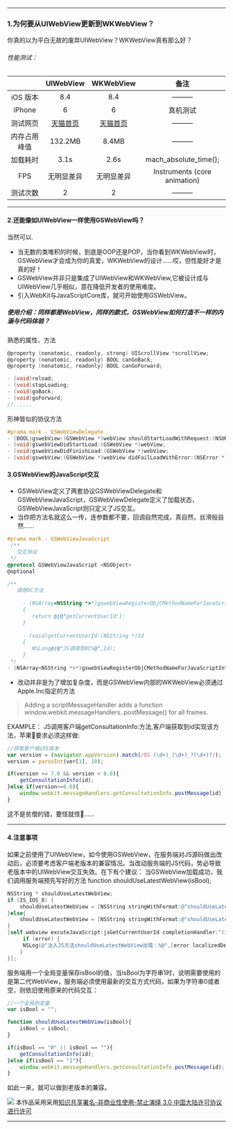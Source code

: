  
***
### 1.为何要从UIWebView更新到WKWebView？
你真的以为平白无故的废弃UIWebView？WKWebView真有那么好？
######  性能测试：
|           	  | UIWebView              | WKWebView                 |    备注               |
|:---------------:|:----------------------:|:-------------------------:|:--------------------:|
| iOS 版本     	  | 8.4                    | 8.4                       |        ———           |
| iPhone     	  | 6                      |   6                       |       真机测试         |
| 测试网页         |[天猫首页](http://www.tmall.com)|[天猫首页](http://www.tmall.com) |———|
| 内存占用峰值      | 132.2MB                |    8.4MB                  |———|
| 加载耗时	 	  | 3.1s                   |    2.6s                   |  mach_absolute_time(); |
| FPS	 		  | 无明显差异            |    无明显差异               |  Instruments (core animation) |
| 测试次数	 	  | 2                      |    2                      |———|

***
#### 2.还能像如UIWebView一样使用GSWebView吗？
当然可以.

* 当无数的类堆积的时候，到底是OOP还是POP，当你看到WKWebView时，GSWebView才会成为你的真爱，WKWebView的设计......哎，但性能好才是真的好！
* GSWebView并非只是集成了UIWebView和WKWebView,它被设计成与UIWebView几乎相似，意在降低开发者的使用难度。
* 引入WebKit与JavaScriptCore库，就可开始使用GSWebView。

##### 使用介绍：同样都是WebView，同样的款式，GSWebView如何打造不一样的内涵与代码体验？
 
熟悉的属性、方法
```objective-c
@property (nonatomic, readonly, strong) UIScrollView *scrollView;
@property (nonatomic, readonly) BOOL canGoBack;
@property (nonatomic, readonly) BOOL canGoForward; 

- (void)reload;
- (void)stopLoading;
- (void)goBack;
- (void)goForward;
//......
```

形神皆似的协议方法
```objective-c
#prama mark - GSWebViewDelegate
- (BOOL)gswebView:(GSWebView *)webView shouldStartLoadWithRequest:(NSURLRequest *)request navigationType:(GSWebViewNavigationType)navigationType;
- (void)gswebViewDidStartLoad:(GSWebView *)webView;
- (void)gswebViewDidFinishLoad:(GSWebView *)webView;
- (void)gswebView:(GSWebView *)webView didFailLoadWithError:(NSError *)error;  
```

#### 3.GSWebView的JavaScript交互
* GSWebView定义了两套协议GSWebViewDelegate和GSWebViewJavaScript，GSWebViewDelegate定义了加载状态，GSWebViewJavaScript则只定义了JS交互。
* 当你把方法名就这么一传，连参数都不要，回调自然完成，真自然，丝滑般自然......

```objective-c
#prama mark - GSWebViewJavaScript
 /**
   交互协议
 */
@protocol GSWebViewJavaScript <NSObject>
@optional

/**
   调用OC方法
 	
     - (NSArray<NSString *>*)gswebViewRegisterObjCMethodNameForJavaScriptInteraction
     {
        return @[@"getCurrentUserId"];
     }
 
     - (void)getCurrentUserId:(NSString *)Id
     {
        NSLong@(@"JS调用到OC%@",Id);
     }
 */
- (NSArray<NSString *>*)gswebViewRegisterObjCMethodNameForJavaScriptInteraction;

```
 
* 改动并非是为了增加复杂度，而是GSWebView内部的WKWebView必须通过Apple.Inc指定的方法  

> Adding a scriptMessageHandler adds a function window.webkit.messageHandlers.<name>.postMessage(<messageBody>) for all frames.

EXAMPLE：
JS调用客户端getConsultationInfo:方法,客户端获取到id实现该方法，苹果🍎要求必须这样做:
```javascript
//获取客户端iOS版本
var version = (navigator.appVersion).match(/OS (\d+)_(\d+)_?(\d+)?/);  
version = parseInt(ver[1], 10);  

if(version >= 7.0 && version < 8.0){
	getConsultationInfo(id);
}else if(version>=8.0){
	window.webkit.messageHandlers.getConsultationInfo.postMessage(id)
} 
```
这不是贫僧的错，要怪就怪🍎......
* * * 
#### 4.注意事项
如果之前使用了UIWebView，如今使用GSWebView，在服务端对JS源码做出改动后，必须要考虑客户端老版本的兼容情况。当改动服务端的JS代码，势必导致老版本中的UIWebView交互失效。在下有个建议：
当GSWebView加载成功，我们调用服务端预先写好的方法 function shouldUseLatestWebView(isBool);
```objective-c
NSString * shouldUseLatestWebView;
if (IS_IOS_8) {
    shouldUseLatestWebView = [NSString stringWithFormat:@"shouldUseLatestWebView('%@')", @"1"];
}else{
    shouldUseLatestWebView = [NSString stringWithFormat:@"shouldUseLatestWebView('%@')", @"0"];
} 
[self.webview excuteJavaScript:jsGetCurrentUserId completionHandler:^(id  _Nonnull params, NSError * _Nonnull error) {
     if (error) {
   	 NSLog(@"注入JS方法shouldUseLatestWebView出错：%@",[error localizedDescription]);
    }
}];
```
服务端用一个全局变量保存isBool的值，当isBool为字符串1时，说明需要使用的是第二代WebView，服务端必须使用最新的交互方式代码，如果为字符串0或者空，则依旧使用原来的代码交互：
```javascript
//一个全局的变量
var isBool = "";

function shouldUseLatestWebView(isBool){ 
	isBool = isBool;
}

if(isBool == "0" || isBool == ""){ 
	getConsultationInfo(id); 
}else if(isBool == "1"){ 
 	window.webkit.messageHandlers.getConsultationInfo.postMessage(id);
} 
```
如此一来，就可以做到老版本的兼容。 
 
![](https://i.creativecommons.org/l/by-nc-nd/3.0/cn/88x31.png)
本作品采用采用[知识共享署名-非商业性使用-禁止演绎 3.0 中国大陆许可协议进行许可](http://creativecommons.org/licenses/by-nc-nd/3.0/cn/)
* * *
